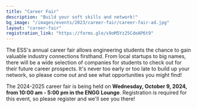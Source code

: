 ```yaml
---
title: "Career Fair"
description: "Build your soft skills and network!"
bg_image: "/images/events/2023/career-fair/career-fair-ad.jpg"
layout: "career-fair"
registration_link: "https://forms.gle/s9oM5Yz25CdeAP6t9"
---
```


The ESS's annual career fair allows engineering students the chance to gain valuable industry connections firsthand. From local startups to big names, there will be a wide selection of companies for students to check out for their future career prospects. It's never too early or too late to build up your network, so please come out and see what opportunities you might find!

The 2024-2025 career fair is being held on **Wednesday, October 9, 2024, from 10:00 am - 5:00 pm in the ENGG Lounge**.
Registration is required for this event, so please register and we'll see you there!
